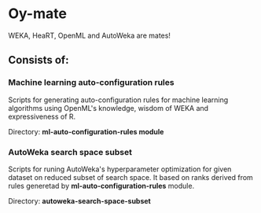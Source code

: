 # Oy-mate

WEKA, HeaRT, OpenML and AutoWeka are mates!

## Consists of:
### Machine learning auto-configuration rules

Scripts for generating auto-configuration rules for machine learning algorithms using OpenML's knowledge, wisdom of WEKA and expressiveness of R.

Directory: **ml-auto-configuration-rules module**

### AutoWeka search space subset

Scripts for runing AutoWeka's hyperparameter optimization for given dataset on reduced subset of search space. It based on ranks derived from rules generetad by **ml-auto-configuration-rules** module.

Directory: **autoweka-search-space-subset**